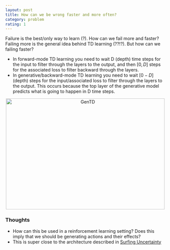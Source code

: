 ```yaml
---
layout: post
title: How can we be wrong faster and more often?
category: problem
rating: 1
---
```


Failure is the best/only way to learn (?). How can we fail more and faster? Failing more is the general idea behind TD learning (??!?). But how can we failing faster?

* In forward-mode TD learning you need to wait D (depth) time steps for the input to filter through the layers to the output, and then $[0,D]$ steps for the associated loss to filter backward through the layers.
* In generative/backward-mode TD learning you need to wait $[0-D]$ (depth) steps for the input/associated loss to filter through the layers to the output. This occurs because the top layer of the generative model predicts what is going to happen in D time steps.

<center><img src="{{ site.url }}/Images/GenTD.png" alt="GenTD" align="middle" height="350" width="500"></center>


### Thoughts

* How can this be used in a reinforcement learning setting? Does this imply that we should be generating actions and their effects?
* This is super close to the architecture described in [Surfing Uncertainty](https://www.goodreads.com/book/show/25823558-surfing-uncertainty)